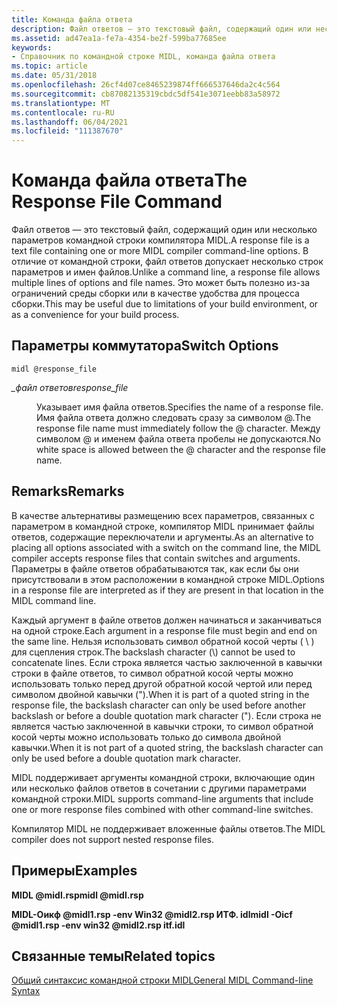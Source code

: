 ```yaml
---
title: Команда файла ответа
description: Файл ответов — это текстовый файл, содержащий один или несколько параметров командной строки компилятора MIDL.
ms.assetid: ad47ea1a-fe7a-4354-be2f-599ba77685ee
keywords:
- Справочник по командной строке MIDL, команда файла ответа
ms.topic: article
ms.date: 05/31/2018
ms.openlocfilehash: 26cf4d07ce8465239874ff666537646da2c4c564
ms.sourcegitcommit: cb87082135319cbdc5df541e3071eebb83a58972
ms.translationtype: MT
ms.contentlocale: ru-RU
ms.lasthandoff: 06/04/2021
ms.locfileid: "111387670"
---
```

# <a name="the-response-file-command"></a><span data-ttu-id="5b807-104">Команда файла ответа</span><span class="sxs-lookup"><span data-stu-id="5b807-104">The Response File Command</span></span>

<span data-ttu-id="5b807-105">Файл ответов — это текстовый файл, содержащий один или несколько параметров командной строки компилятора MIDL.</span><span class="sxs-lookup"><span data-stu-id="5b807-105">A response file is a text file containing one or more MIDL compiler command-line options.</span></span> <span data-ttu-id="5b807-106">В отличие от командной строки, файл ответов допускает несколько строк параметров и имен файлов.</span><span class="sxs-lookup"><span data-stu-id="5b807-106">Unlike a command line, a response file allows multiple lines of options and file names.</span></span> <span data-ttu-id="5b807-107">Это может быть полезно из-за ограничений среды сборки или в качестве удобства для процесса сборки.</span><span class="sxs-lookup"><span data-stu-id="5b807-107">This may be useful due to limitations of your build environment, or as a convenience for your build process.</span></span>

## <a name="switch-options"></a><span data-ttu-id="5b807-108">Параметры коммутатора</span><span class="sxs-lookup"><span data-stu-id="5b807-108">Switch Options</span></span>

``` syntax
midl @response_file
```

<dl> <dt>

<span data-ttu-id="5b807-109"><span id="response_file"></span><span id="RESPONSE_FILE"></span>*\_файл ответов*</span><span class="sxs-lookup"><span data-stu-id="5b807-109"><span id="response_file"></span><span id="RESPONSE_FILE"></span>*response\_file*</span></span>
</dt> <dd>

<span data-ttu-id="5b807-110">Указывает имя файла ответов.</span><span class="sxs-lookup"><span data-stu-id="5b807-110">Specifies the name of a response file.</span></span> <span data-ttu-id="5b807-111">Имя файла ответа должно следовать сразу за символом @.</span><span class="sxs-lookup"><span data-stu-id="5b807-111">The response file name must immediately follow the @ character.</span></span> <span data-ttu-id="5b807-112">Между символом @ и именем файла ответа пробелы не допускаются.</span><span class="sxs-lookup"><span data-stu-id="5b807-112">No white space is allowed between the @ character and the response file name.</span></span>

</dd> </dl>

## <a name="remarks"></a><span data-ttu-id="5b807-113">Remarks</span><span class="sxs-lookup"><span data-stu-id="5b807-113">Remarks</span></span>

<span data-ttu-id="5b807-114">В качестве альтернативы размещению всех параметров, связанных с параметром в командной строке, компилятор MIDL принимает файлы ответов, содержащие переключатели и аргументы.</span><span class="sxs-lookup"><span data-stu-id="5b807-114">As an alternative to placing all options associated with a switch on the command line, the MIDL compiler accepts response files that contain switches and arguments.</span></span> <span data-ttu-id="5b807-115">Параметры в файле ответов обрабатываются так, как если бы они присутствовали в этом расположении в командной строке MIDL.</span><span class="sxs-lookup"><span data-stu-id="5b807-115">Options in a response file are interpreted as if they are present in that location in the MIDL command line.</span></span>

<span data-ttu-id="5b807-116">Каждый аргумент в файле ответов должен начинаться и заканчиваться на одной строке.</span><span class="sxs-lookup"><span data-stu-id="5b807-116">Each argument in a response file must begin and end on the same line.</span></span> <span data-ttu-id="5b807-117">Нельзя использовать символ обратной косой черты ( \\ ) для сцепления строк.</span><span class="sxs-lookup"><span data-stu-id="5b807-117">The backslash character (\\) cannot be used to concatenate lines.</span></span> <span data-ttu-id="5b807-118">Если строка является частью заключенной в кавычки строки в файле ответов, то символ обратной косой черты можно использовать только перед другой обратной косой чертой или перед символом двойной кавычки (").</span><span class="sxs-lookup"><span data-stu-id="5b807-118">When it is part of a quoted string in the response file, the backslash character can only be used before another backslash or before a double quotation mark character (").</span></span> <span data-ttu-id="5b807-119">Если строка не является частью заключенной в кавычки строки, то символ обратной косой черты можно использовать только до символа двойной кавычки.</span><span class="sxs-lookup"><span data-stu-id="5b807-119">When it is not part of a quoted string, the backslash character can only be used before a double quotation mark character.</span></span>

<span data-ttu-id="5b807-120">MIDL поддерживает аргументы командной строки, включающие один или несколько файлов ответов в сочетании с другими параметрами командной строки.</span><span class="sxs-lookup"><span data-stu-id="5b807-120">MIDL supports command-line arguments that include one or more response files combined with other command-line switches.</span></span>

<span data-ttu-id="5b807-121">Компилятор MIDL не поддерживает вложенные файлы ответов.</span><span class="sxs-lookup"><span data-stu-id="5b807-121">The MIDL compiler does not support nested response files.</span></span>

## <a name="examples"></a><span data-ttu-id="5b807-122">Примеры</span><span class="sxs-lookup"><span data-stu-id="5b807-122">Examples</span></span>

<span data-ttu-id="5b807-123">**MIDL @midl.rsp**</span><span class="sxs-lookup"><span data-stu-id="5b807-123">**midl @midl.rsp**</span></span>

<span data-ttu-id="5b807-124">**MIDL-Оикф @midl1.rsp -env Win32 @midl2.rsp ИТФ. idl**</span><span class="sxs-lookup"><span data-stu-id="5b807-124">**midl -Oicf @midl1.rsp -env win32 @midl2.rsp itf.idl**</span></span>

## <a name="related-topics"></a><span data-ttu-id="5b807-125">Связанные темы</span><span class="sxs-lookup"><span data-stu-id="5b807-125">Related topics</span></span>

<dl> <dt>

[<span data-ttu-id="5b807-126">Общий синтаксис командной строки MIDL</span><span class="sxs-lookup"><span data-stu-id="5b807-126">General MIDL Command-line Syntax</span></span>](general-midl-command-line-syntax.md)
</dt> </dl>

 

 





